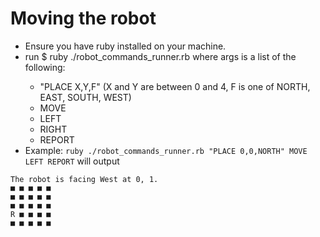# Moving the robot
- Ensure you have ruby installed on your machine.
- run $ ruby ./robot_commands_runner.rb <args> where args is a list of the following:
  - "PLACE X,Y,F" (X and Y are between 0 and 4, F is one of NORTH, EAST, SOUTH, WEST)
  - MOVE
  - LEFT
  - RIGHT
  - REPORT
- Example: `ruby ./robot_commands_runner.rb "PLACE 0,0,NORTH" MOVE LEFT REPORT`
  will output

```
The robot is facing West at 0, 1.
■ ■ ■ ■ ■
■ ■ ■ ■ ■
■ ■ ■ ■ ■
R ■ ■ ■ ■
■ ■ ■ ■ ■ 
```
